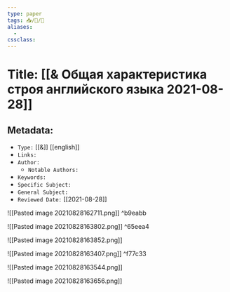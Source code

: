 ```yaml
---
type: paper
tags: 📥️/📜️/📕
aliases:
  - 
cssclass: 
---
```




# Title: **[[& Общая характеристика строя английского языка 2021-08-28]]**


## Metadata:

- `Type:` [[&]]  [[english]]
- `Links:`
- `Author:` 
	- `Notable Authors:` 
- `Keywords:` 
- `Specific Subject:` 
- `General Subject:` 
- `Reviewed Date:` [[2021-08-28]]


![[Pasted image 20210828162711.png]] ^b9eabb

![[Pasted image 20210828163802.png]] ^65eea4

![[Pasted image 20210828163852.png]]

![[Pasted image 20210828163407.png]] ^f77c33

![[Pasted image 20210828163544.png]]

![[Pasted image 20210828163656.png]]